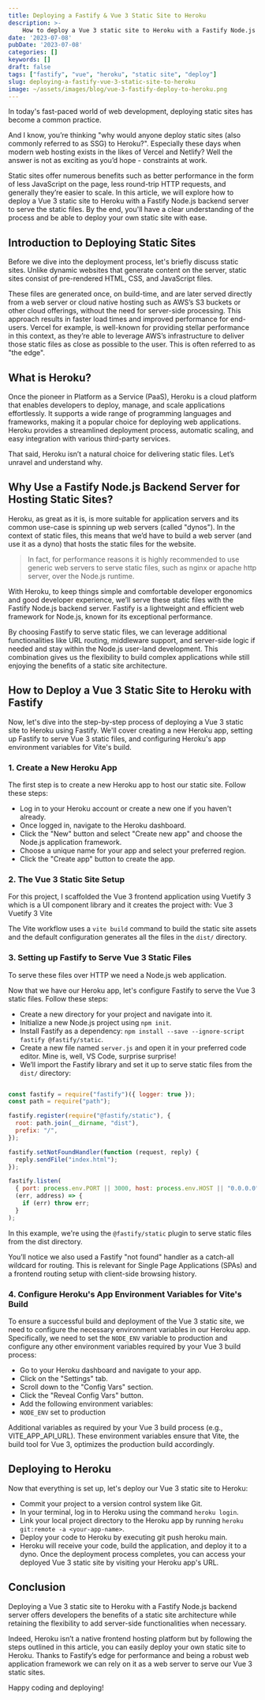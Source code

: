 ```yaml
---
title: Deploying a Fastify & Vue 3 Static Site to Heroku
description: >-
    How to deploy a Vue 3 static site to Heroku with a Fastify Node.js backend server to serve the static files.
date: '2023-07-08'
pubDate: '2023-07-08'
categories: []
keywords: []
draft: false
tags: ["fastify", "vue", "heroku", "static site", "deploy"]
slug: deploying-a-fastify-vue-3-static-site-to-heroku
image: ~/assets/images/blog/vue-3-fastify-deploy-to-heroku.png
---
```


In today's fast-paced world of web development, deploying static sites has become a common practice. 

And I know, you’re thinking "why would anyone deploy static sites (also commonly referred to as SSG) to Heroku?". Especially these days when modern web hosting exists in the likes of Vercel and Netlify? Well the answer is not as exciting as you’d hope - constraints at work.

Static sites offer numerous benefits such as better performance in the form of less JavaScript on the page, less round-trip HTTP requests, and generally they’re easier to scale. In this article, we will explore how to deploy a Vue 3 static site to Heroku with a Fastify Node.js backend server to serve the static files. By the end, you'll have a clear understanding of the process and be able to deploy your own static site with ease.

## Introduction to Deploying Static Sites

Before we dive into the deployment process, let's briefly discuss static sites. Unlike dynamic websites that generate content on the server, static sites consist of pre-rendered HTML, CSS, and JavaScript files.

These files are generated once, on build-time, and are later served directly from a web server or cloud native hosting such as AWS’s S3 buckets or other cloud offerings, without the need for server-side processing. This approach results in faster load times and improved performance for end-users. Vercel for example, is well-known for providing stellar performance in this context, as they’re able to leverage AWS’s infrastructure to deliver those static files as close as possible to the user. This is often referred to as "the edge".

## What is Heroku?

Once the pioneer in Platform as a Service (PaaS), Heroku is a cloud platform that enables developers to deploy, manage, and scale applications effortlessly. It supports a wide range of programming languages and frameworks, making it a popular choice for deploying web applications. Heroku provides a streamlined deployment process, automatic scaling, and easy integration with various third-party services.

That said, Heroku isn’t a natural choice for delivering static files. Let’s unravel and understand why.

## Why Use a Fastify Node.js Backend Server for Hosting Static Sites?

Heroku, as great as it is, is more suitable for application servers and its common use-case is spinning up web servers (called "dynos"). In the context of static files, this means that we’d have to build a web server (and use it as a dyno) that hosts the static files for the website.

> In fact, for performance reasons it is highly recommended to use generic web servers to serve static files, such as nginx or apache http server, over the Node.js runtime.

With Heroku, to keep things simple and comfortable developer ergonomics and good developer experience, we’ll serve these static files with the Fastify Node.js backend server. Fastify is a lightweight and efficient web framework for Node.js, known for its exceptional performance.

By choosing Fastify to serve static files, we can leverage additional functionalities like URL routing, middleware support, and server-side logic if needed and stay within the Node.js user-land development. This combination gives us the flexibility to build complex applications while still enjoying the benefits of a static site architecture.

## How to Deploy a Vue 3 Static Site to Heroku with Fastify

Now, let's dive into the step-by-step process of deploying a Vue 3 static site to Heroku using Fastify. We'll cover creating a new Heroku app, setting up Fastify to serve Vue 3 static files, and configuring Heroku's app environment variables for Vite's build.

### 1. Create a New Heroku App

The first step is to create a new Heroku app to host our static site. Follow these steps:

- Log in to your Heroku account or create a new one if you haven't already.
- Once logged in, navigate to the Heroku dashboard.
- Click the "New" button and select "Create new app" and choose the Node.js application framework.
- Choose a unique name for your app and select your preferred region.
- Click the "Create app" button to create the app.

### 2. The Vue 3 Static Site Setup

For this project, I scaffolded the Vue 3 frontend application using Vuetify 3 which is a UI component library and it creates the project with:
Vue 3
Vuetify 3
Vite

The Vite workflow uses a `vite build` command to build the static site assets and the default configuration generates all the files in the `dist/` directory.

### 3. Setting up Fastify to Serve Vue 3 Static Files

To serve these files over HTTP we need a Node.js web application.

Now that we have our Heroku app, let's configure Fastify to serve the Vue 3 static files. Follow these steps:

- Create a new directory for your project and navigate into it.
- Initialize a new Node.js project using `npm init`.
- Install Fastify as a dependency: `npm install --save --ignore-script fastify @fastify/static`.
- Create a new file named `server.js` and open it in your preferred code editor. Mine is, well, VS Code, surprise surprise!
- We’ll import the Fastify library and set it up to serve static files from the `dist/` directory:

```javascript

const fastify = require("fastify")({ logger: true });
const path = require("path");

fastify.register(require("@fastify/static"), {
  root: path.join(__dirname, "dist"),
  prefix: "/",
});

fastify.setNotFoundHandler(function (request, reply) {
  reply.sendFile("index.html");
});

fastify.listen(
  { port: process.env.PORT || 3000, host: process.env.HOST || "0.0.0.0" },
  (err, address) => {
    if (err) throw err;
  }
);
```

In this example, we're using the `@fastify/static` plugin to serve static files from the dist directory.

You’ll notice we also used a Fastify "not found" handler as a catch-all wildcard for routing. This is relevant for Single Page Applications (SPAs) and a frontend routing setup with client-side browsing history.

### 4. Configure Heroku's App Environment Variables for Vite's Build

To ensure a successful build and deployment of the Vue 3 static site, we need to configure the necessary environment variables in our Heroku app. Specifically, we need to set the `NODE_ENV` variable to production and configure any other environment variables required by your Vue 3 build process:

- Go to your Heroku dashboard and navigate to your app.
- Click on the "Settings" tab.
- Scroll down to the "Config Vars" section.
- Click the "Reveal Config Vars" button.
- Add the following environment variables:
- `NODE_ENV` set to production

Additional variables as required by your Vue 3 build process (e.g., VITE_APP_API_URL).
These environment variables ensure that Vite, the build tool for Vue 3, optimizes the production build accordingly.

## Deploying to Heroku

Now that everything is set up, let's deploy our Vue 3 static site to Heroku:

- Commit your project to a version control system like Git.
- In your terminal, log in to Heroku using the command `heroku login`.
- Link your local project directory to the Heroku app by running `heroku git:remote -a <your-app-name>`.
- Deploy your code to Heroku by executing git push heroku main.
- Heroku will receive your code, build the application, and deploy it to a dyno. Once the deployment process completes, you can access your deployed Vue 3 static site by visiting your Heroku app's URL.

## Conclusion

Deploying a Vue 3 static site to Heroku with a Fastify Node.js backend server offers developers the benefits of a static site architecture while retaining the flexibility to add server-side functionalities when necessary. 

Indeed, Heroku isn’t a native frontend hosting platform but by following the steps outlined in this article, you can easily deploy your own static site to Heroku. Thanks to Fastify’s edge for performance and being a robust web application framework we can rely on it as a web server to serve our Vue 3 static sites.

Happy coding and deploying!